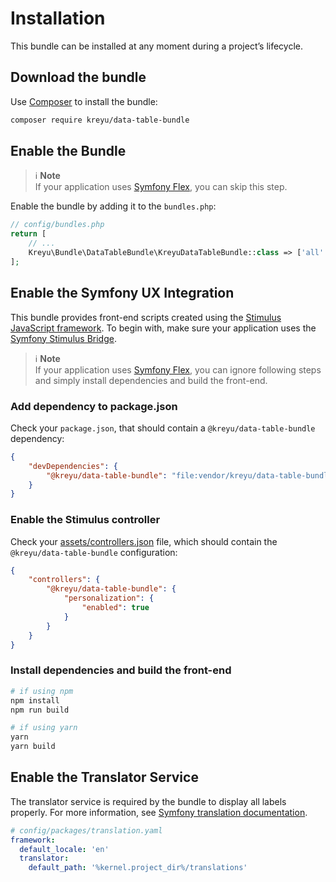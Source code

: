# Installation

This bundle can be installed at any moment during a project’s lifecycle.

## Download the bundle

Use [Composer](https://getcomposer.org/) to install the bundle:

```bash
composer require kreyu/data-table-bundle
```

## Enable the Bundle

> ℹ️ **Note**  
> If your application uses [Symfony Flex](https://symfony.com/components/Symfony%20Flex), you can skip this step. 

Enable the bundle by adding it to the `bundles.php`:

```php
// config/bundles.php
return [
    // ...
    Kreyu\Bundle\DataTableBundle\KreyuDataTableBundle::class => ['all' => true],
];
```

## Enable the Symfony UX Integration

This bundle provides front-end scripts created using the [Stimulus JavaScript framework](https://stimulus.hotwired.dev/).
To begin with, make sure your application uses the [Symfony Stimulus Bridge](https://github.com/symfony/stimulus-bridge).

> ℹ️ **Note**  
> If your application uses [Symfony Flex](https://symfony.com/components/Symfony%20Flex), 
> you can ignore following steps and simply install dependencies and build the front-end.

### Add dependency to package.json

Check your `package.json`, that should contain a `@kreyu/data-table-bundle` dependency:

```json
{
    "devDependencies": {
        "@kreyu/data-table-bundle": "file:vendor/kreyu/data-table-bundle/assets"
    }
}
```

### Enable the Stimulus controller

Check your [assets/controllers.json](https://github.com/symfony/stimulus-bridge#the-controllersjson-file) file, 
which should contain the `@kreyu/data-table-bundle` configuration:

```json
{
    "controllers": {
        "@kreyu/data-table-bundle": {
            "personalization": {
                "enabled": true
            }
        }
    }
}
```

### Install dependencies and build the front-end

```bash
# if using npm
npm install
npm run build

# if using yarn
yarn
yarn build
```

## Enable the Translator Service

The translator service is required by the bundle to display all labels properly.
For more information, see [Symfony translation documentation](https://symfony.com/doc/current/translation.html#configuration).

```yaml
# config/packages/translation.yaml
framework:
  default_locale: 'en'
  translator:
    default_path: '%kernel.project_dir%/translations'
```

